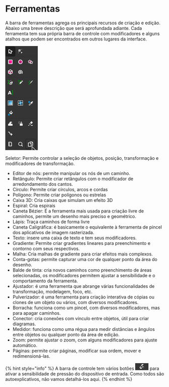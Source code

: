 # Ferramentas

A barra de ferramentas agrega os principais recursos de criação e edição. Abaixo uma breve descrição que será aprofundada adiante. Cada ferramenta tem sua própria barra de controle com modificadores e alguns atalhos que podem ser encontrados em outros lugares da interface.

![](<../.gitbook/assets/image (21) (1).png>)

​​Seletor: Permite controlar a seleção de objetos, posição, transformação e modificadores de transformação.&#x20;

* Editor de nós: permite manipular os nós de um caminho.
* Retângulo: Permite criar retângulos com o modificador de arredondamento dos cantos.
* Círculo: Permite criar círculos, arcos e cordas
* Polígono: Permite criar polígonos ou estrelas
* Caixa 3D: Cria caixas que simulam um efeito 3D
* Espiral: Cria espirais
* Caneta Bézier: É a ferramenta mais usada para criação livre de caminhos, permite um desenho mais preciso e geométrico.
* Lápis: Traça caminhos de forma livre&#x20;
* Caneta Caligráfica: é basicamente o equivalente à  ferramenta de pincel dos aplicativos de imagem rasterizada.&#x20;
* Texto: insere uma caixa de texto e tem seus modificadores.
* Gradiente: Permite criar gradientes lineares para preenchimento e contorno com seus respectivos.
* Malha: Cria malhas de gradiente para criar efeitos mais complexos.
* Conta-gotas: permite capturar uma cor de qualquer ponto da área do desenho.
* Balde de tinta: cria novos caminhos como preenchimento de áreas selecionadas, os modificadores permitem ajustar a sensibilidade e o comportamento da ferramenta.
* Ajustador: é uma ferramenta que abrange várias funcionalidades de transformação, modelagem, foco, etc.
* Pulverizador: é uma ferramenta para criação interativa de cópias ou clones de um objeto ou vários, com diversos modificadores.
* Borracha: funciona como um pincel, com diversos modificadores, mas para apagar caminhos.
* Conector: cria conexões com vínculo entre objetos, útil para criar diagramas.
* Medidor: funciona como uma régua para medir distâncias e ângulos entre objetos ou qualquer ponto da área de edição.
* Zoom: permite ajustar o zoom, com alguns modificadores para ajuste automático.
* Páginas: permite criar páginas, modificar sua ordem, mover e redimensioná-las.

{% hint style="info" %}
A barra de controle tem vários botões ![](<../.gitbook/assets/image (20) (1) (1).png>) para ativar a sensibilidade de pressão do dispositivo de entrada. Como todos são autoexplicativos, não vamos detalhá-los aqui.
{% endhint %}
